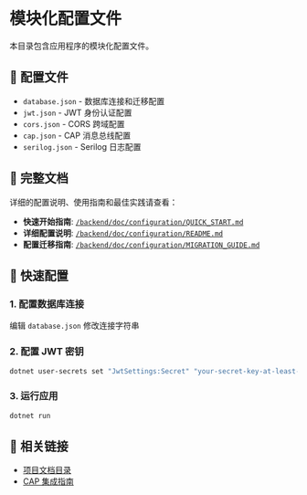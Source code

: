# 模块化配置文件

本目录包含应用程序的模块化配置文件。

## 📁 配置文件

- `database.json` - 数据库连接和迁移配置
- `jwt.json` - JWT 身份认证配置
- `cors.json` - CORS 跨域配置
- `cap.json` - CAP 消息总线配置
- `serilog.json` - Serilog 日志配置

## 📖 完整文档

详细的配置说明、使用指南和最佳实践请查看：

- **快速开始指南**: [`/backend/doc/configuration/QUICK_START.md`](../../../doc/configuration/QUICK_START.md)
- **详细配置说明**: [`/backend/doc/configuration/README.md`](../../../doc/configuration/README.md)
- **配置迁移指南**: [`/backend/doc/configuration/MIGRATION_GUIDE.md`](../../../doc/configuration/MIGRATION_GUIDE.md)

## 🚀 快速配置

### 1. 配置数据库连接
编辑 `database.json` 修改连接字符串

### 2. 配置 JWT 密钥
```bash
dotnet user-secrets set "JwtSettings:Secret" "your-secret-key-at-least-32-characters"
```

### 3. 运行应用
```bash
dotnet run
```

## 🔗 相关链接

- [项目文档目录](../../../doc/)
- [CAP 集成指南](../../../doc/CAP_SqlSugar_Integration_Guide.md)
